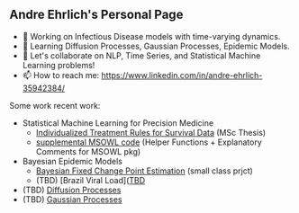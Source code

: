 ## Andre Ehrlich's Personal Page

- 🔭 Working on Infectious Disease models with time-varying dynamics.
- 🌱 Learning Diffusion Processes, Gaussian Processes, Epidemic Models. 
- 👯 Let's collaborate on NLP, Time Series, and Statistical Machine Learning problems!
- 📫 How to reach me: https://www.linkedin.com/in/andre-ehrlich-35942384/

Some work recent work: 
- Statistical Machine Learning for Precision Medicine
    - [Individualized Treatment Rules for Survival Data](https://github.com/andreehrlich/individualized-treatment-survival) (MSc Thesis)
    - [supplemental MSOWL code](https://github.com/andreehrlich/msowl) (Helper Functions + Explanatory Comments for MSOWL pkg)
- Bayesian Epidemic Models 
    - [Bayesian Fixed Change Point Estimation](https://github.com/andreehrlich/epidemic_transmission_change_point) (small class prjct)
    - (TBD) [Brazil Viral Load]([TBD](https://github.com/andreehrlich/brazil-viral-load)
- (TBD) [Diffusion Processes](https://github.com/andreehrlich/neural-diffusion-processes) 
- (TBD) [Gaussian Processes](https://github.com/andreehrlich/gaussian-processes)
